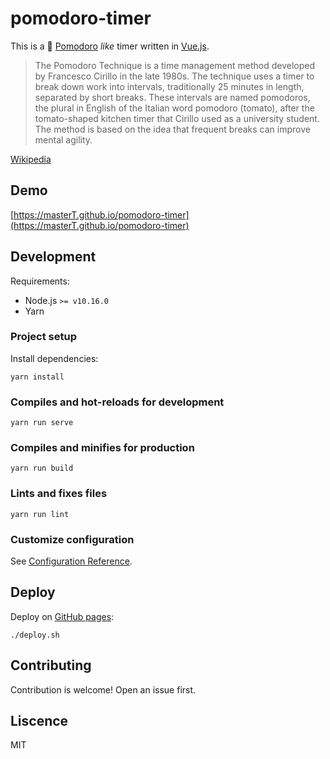 # pomodoro-timer

This is a 🍅 [Pomodoro](https://francescocirillo.com/pages/pomodoro-technique) _like_ timer written in [Vue.js](https://vuejs.org/).

> The Pomodoro Technique is a time management method developed by Francesco Cirillo in the late 1980s. The technique uses a timer to break down work into intervals, traditionally 25 minutes in length, separated by short breaks. These intervals are named pomodoros, the plural in English of the Italian word pomodoro (tomato), after the tomato-shaped kitchen timer that Cirillo used as a university student. The method is based on the idea that frequent breaks can improve mental agility.

[Wikipedia](https://en.wikipedia.org/wiki/Pomodoro_Technique)


## Demo

[https://masterT.github.io/pomodoro-timer](https://masterT.github.io/pomodoro-timer)


## Development

Requirements:
- Node.js `>= v10.16.0`
- Yarn

### Project setup

Install dependencies:

```shell
yarn install
```

### Compiles and hot-reloads for development

```shell
yarn run serve
```

### Compiles and minifies for production

```shell
yarn run build
```

### Lints and fixes files

```shell
yarn run lint
```

### Customize configuration

See [Configuration Reference](https://cli.vuejs.org/config/).


## Deploy

Deploy on [GitHub pages](https://cli.vuejs.org/guide/deployment.html#github-pages):

```shell
./deploy.sh
```

## Contributing

Contribution is welcome! Open an issue first.


## Liscence

MIT
